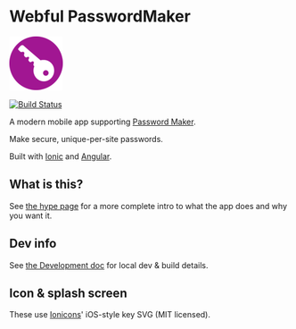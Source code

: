 # Webful PasswordMaker

![Icon](./resources/android/icon/drawable-xhdpi-icon.png)

[![Build Status](https://travis-ci.com/webful-ltd/passwordmaker.svg?branch=master)](https://travis-ci.com/webful-ltd/passwordmaker)

A modern mobile app supporting [Password Maker](https://passwordmaker.org/).

Make secure, unique-per-site passwords.

Built with [Ionic](https://ionicframework.com/) and [Angular](https://angular.io/).

## What is this?

See [the hype page](https://passwordmaker.webful.uk) for a more complete intro to
what the app does and why you want it.

## Dev info

See [the Development doc](doc/Development.md) for local dev & build details.

## Icon & splash screen

These use [Ionicons](https://ionicons.com/)' iOS-style key SVG (MIT licensed).
